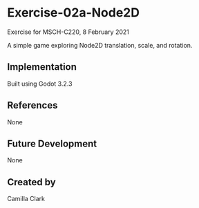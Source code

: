 # Exercise-02a-Node2D
Exercise for MSCH-C220, 8 February 2021

A simple game exploring Node2D translation, scale, and rotation.

## Implementation
Built using Godot 3.2.3

## References
None

## Future Development
None

## Created by 
Camilla Clark
